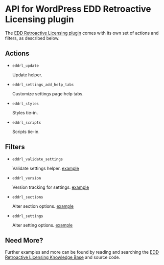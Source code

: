 # API for WordPress EDD Retroactive Licensing plugin

The [EDD Retroactive Licensing plugin](http://wordpress.org/plugins/edd-retroactive-licensing/) comes with its own set of actions and filters, as described below.

## Actions

* `eddrl_update`

	Update helper.
		
* `eddrl_settings_add_help_tabs`

	Customize settings page help tabs.

* `eddrl_styles`

	Styles tie-in.

* `eddrl_scripts`

	Scripts tie-in.

## Filters

* `eddrl_validate_settings`

	Validate settings helper. [example](https://gist.github.com/michael-cannon/5833768)

* `eddrl_version`

	Version tracking for settings. [example](https://gist.github.com/michael-cannon/5833774)

* `eddrl_sections`

	Alter section options. [example](https://gist.github.com/michael-cannon/5833757)

* `eddrl_settings`

	Alter setting options. [example](https://gist.github.com/michael-cannon/5833757)

## Need More?

Further examples and more can be found by reading and searching the [EDD Retroactive Licensing Knowledge Base](https://aihrus.zendesk.com/categories/20133716-Easy-Digital-Downloads-Retroactive-Licensing) and source code.
